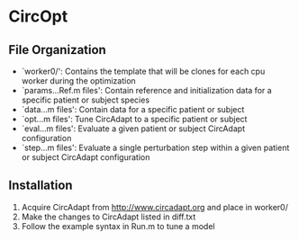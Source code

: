 # CircOpt

## File Organization
* `worker0/': Contains the template that will be clones for each cpu worker during the optimization
* `params...Ref.m files\': Contain reference and initialization data for a specific patient or subject species
* `data...m files\': Contain data for a specific patient or subject
* `opt...m files\': Tune CircAdapt to a specific patient or subject
* `eval...m files\': Evaluate a given patient or subject CircAdapt configuration
* `step...m files\': Evaluate a single perturbation step within a given patient or subject CircAdapt configuration

## Installation
1. Acquire CircAdapt from http://www.circadapt.org and place in worker0/
2. Make the changes to CircAdapt listed in diff.txt
3. Follow the example syntax in Run.m to tune a model
